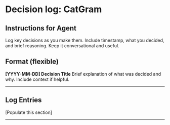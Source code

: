 # Decision log: CatGram

## Instructions for Agent

Log key decisions as you make them. Include timestamp, what you decided, and brief reasoning. Keep it conversational and useful.

## Format (flexible)

**[YYYY-MM-DD] Decision Title**
Brief explanation of what was decided and why. Include context if helpful.

---

## Log Entries

[Populate this section]

---